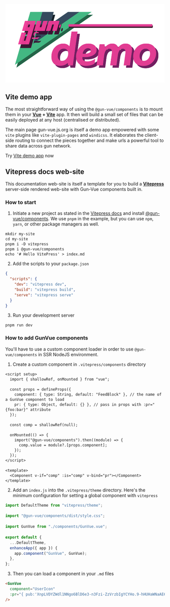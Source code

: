 ![](/media/svg/demo.svg)

## Vite demo app

The most straightforward way of using the `@gun-vue/components` is to mount them in your **[Vue](https://staging.vuejs.org/) + [Vite](https://vitejs.dev/)** app. It then will build a small set of files that can be easily deployed at any host (centralised or distributed).

The main page gun-vue.js.org is itself a demo app empowered with some `vite` plugins like `vite-plugin-pages` and `windicss`. It elaborates the client-side routing to connect the pieces together and make urls a powerful tool to share data across gun network.

Try <a href="/" target="_blank">Vite demo app</a> now

## Vitepress docs web-site

This documentation web-site is itself a template for you to build a **[Vitepress](https://vitepress.vuejs.org)** server-side rendered web-site with Gun-Vue components built in.

### How to start

1. Initiate a new project as stated in the [Vitepress docs](https://vitepress.vuejs.org/guide/getting-started.html) and install [@gun-vue/components](https://www.npmjs.com/package/@gun-vue/components). We use `pnpm` in the example, but you can use `npm`, `yarn`, or other package managers as well.

```shell
mkdir my-site
cd my-site
pnpm i -D vitepress
pnpm i @gun-vue/components
echo '# Hello VitePress' > index.md
```

2. Add the scripts to your `package.json`

```json
{
  "scripts": {
    "dev": "vitepress dev",
    "build": "vitepress build",
    "serve": "vitepress serve"
  }
}
```

3. Run your development server

```shell
pnpm run dev
```

### How to add GunVue components

You'll have to use a custom component loader in order to use `@gun-vue/components` in SSR NodeJS environment.

1. Create a custom component in `.vitepress/components` directory

```vue
<script setup>
  import { shallowRef, onMounted } from "vue";

  const props = defineProps({
    component: { type: String, default: "FeedBlock" }, // the name of a GunVue component to load
    pr: { type: Object, default: {} }, // pass in props with :pr="{foo:bar}" attribute
  });

  const comp = shallowRef(null);

  onMounted(() => {
    import("@gun-vue/components").then((module) => {
      comp.value = module?.[props.component];
    });
  });
</script>

<template>
  <Component v-if="comp" :is="comp" v-bind="pr"></Component>
</template>
```

2. Add an `index.js` into the `.vitepress/theme` directory. Here's the minimum configuration for setting a global component with `vitepress`

```js
import DefaultTheme from "vitepress/theme";

import "@gun-vue/components/dist/style.css";

import GunVue from "./components/GunVue.vue";

export default {
  ...DefaultTheme,
  enhanceApp({ app }) {
    app.component("GunVue", GunVue);
  },
};
```

3. Then you can load a component in your `.md` files

```html
<GunVue
  component="UserIcon"
  :pr="{ pub:'XnpLVDYZWdl1NNgo6BlD6e3-n3Fzi-ZzVrzbIgYCYHo.9-hHUHaWNaAE6tMp800MMzNtDLtjicS53915IrBu4uc' }"
/>
```
